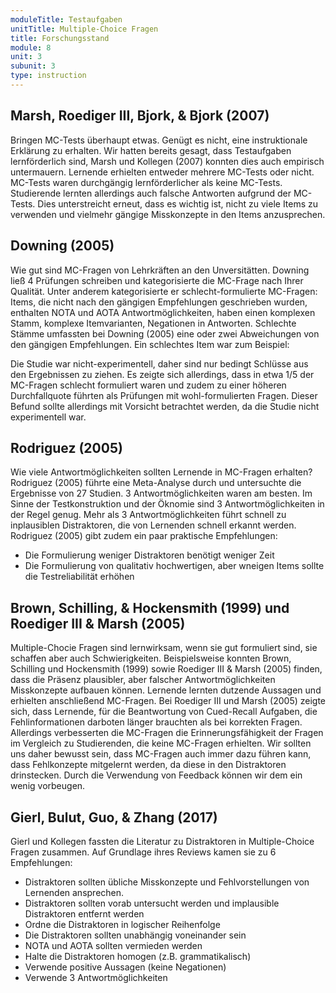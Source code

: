```yaml
---
moduleTitle: Testaufgaben
unitTitle: Multiple-Choice Fragen
title: Forschungsstand
module: 8
unit: 3
subunit: 3
type: instruction
---
```


## Marsh, Roediger III, Bjork, & Bjork (2007)

Bringen MC-Tests überhaupt etwas. Genügt es nicht, eine instruktionale Erklärung zu erhalten. Wir hatten bereits gesagt, dass Testaufgaben lernförderlich sind, Marsh und Kollegen (2007) konnten dies auch empirisch untermauern. Lernende erhielten entweder mehrere MC-Tests oder nicht. MC-Tests waren durchgängig lernförderlicher als keine MC-Tests. Studierende lernten allerdings auch falsche Antworten aufgrund der MC-Tests. Dies unterstreicht erneut, dass es wichtig ist, nicht zu viele Items zu verwenden und vielmehr gängige Misskonzepte in den Items anzusprechen. 

## Downing (2005) 

Wie gut sind MC-Fragen von Lehrkräften an den Unversitätten. Downing ließ 4 Prüfungen schreiben und kategorisierte die MC-Frage nach Ihrer Qualität. Unter anderem kategorisierte er schlecht-formulierte MC-Fragen: Items, die nicht nach den gängigen Empfehlungen geschrieben wurden, enthalten NOTA und AOTA Antwortmöglichkeiten, haben einen komplexen Stamm, komplexe Itemvarianten, Negationen in Antworten. Schlechte Stämme umfassten bei Downing (2005) eine oder zwei Abweichungen von den gängigen Empfehlungen. Ein schlechtes Item war zum Beispiel:

<singlechoice id="17"></singlechoice>

Die Studie war nicht-experimentell, daher sind nur bedingt Schlüsse aus den Ergebnissen zu ziehen. Es zeigte sich allerdings, dass in etwa 1/5 der MC-Fragen schlecht formuliert waren und zudem zu einer höheren Durchfallquote führten als Prüfungen mit wohl-formulierten Fragen. Dieser Befund sollte allerdings mit Vorsicht betrachtet werden, da die Studie nicht experimentell war.

## Rodriguez (2005)

Wie viele Antwortmöglichkeiten sollten Lernende in MC-Fragen erhalten? Rodriguez (2005) führte eine Meta-Analyse durch und untersuchte die Ergebnisse von 27 Studien. 3 Antwortmöglichkeiten waren am besten. Im Sinne der Testkonstruktion und der Öknomie sind 3 Antwortmöglichkeiten in der Regel genug. Mehr als 3 Antwortmöglichkeiten führt schnell zu inplausiblen Distraktoren, die von Lernenden schnell erkannt werden. Rodriguez (2005) gibt zudem ein paar praktische Empfehlungen:

* Die Formulierung weniger Distraktoren benötigt weniger Zeit
* Die Formulierung von qualitativ hochwertigen, aber wneigen Items sollte die Testreliabilität erhöhen

## Brown, Schilling, & Hockensmith (1999) und Roediger III & Marsh (2005)

Multiple-Chocie Fragen sind lernwirksam, wenn sie gut formuliert sind, sie schaffen aber auch Schwierigkeiten. Beispielsweise konnten Brown, Schilling und Hockensmith (1999) sowie Roediger III & Marsh (2005) finden, dass die Präsenz plausibler, aber falscher Antwortmöglichkeiten Misskonzepte aufbauen können. Lernende lernten dutzende Aussagen und erhielten anschließend MC-Fragen. Bei Roediger III und Marsh (2005) zeigte sich, dass Lernende, für die Beantwortung von Cued-Recall Aufgaben, die Fehlinformationen darboten länger brauchten als bei korrekten Fragen. Allerdings verbesserten die MC-Fragen die Erinnerungsfähigkeit der Fragen im Vergleich zu Studierenden, die keine MC-Fragen erhielten. Wir sollten uns daher bewusst sein, dass MC-Fragen auch immer dazu führen kann, dass Fehlkonzepte mitgelernt werden, da diese in den Distraktoren drinstecken. Durch die Verwendung von Feedback können wir dem ein wenig vorbeugen.

## Gierl, Bulut, Guo, & Zhang  (2017)

Gierl und Kollegen fassten die Literatur zu Distraktoren in Multiple-Choice Fragen zusammen. Auf Grundlage ihres Reviews kamen sie zu 6 Empfehlungen:

* Distraktoren sollten übliche Misskonzepte und Fehlvorstellungen von Lernenden ansprechen. 
* Distraktoren sollten vorab untersucht werden und implausible Distraktoren entfernt werden
* Ordne die Distraktoren in logischer Reihenfolge
* Die Distraktoren sollten unabhängig voneinander sein
* NOTA und AOTA sollten vermieden werden
* Halte die Distraktoren homogen (z.B. grammatikalisch)
* Verwende positive Aussagen (keine Negationen)
* Verwende 3 Antwortmöglichkeiten

